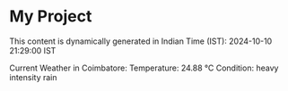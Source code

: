 # My Project

This content is dynamically generated in Indian Time (IST): 2024-10-10 21:29:00 IST


Current Weather in Coimbatore:
Temperature: 24.88 °C
Condition: heavy intensity rain
